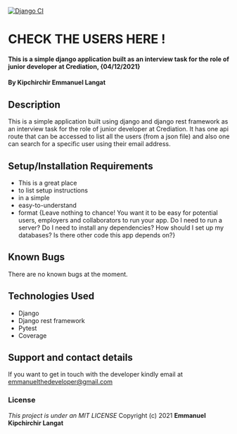 [![Django CI](https://github.com/manulangat1/crediation_interview_django/actions/workflows/django.yaml/badge.svg)](https://github.com/manulangat1/crediation_interview_django/actions/workflows/django.yaml)
# CHECK THE USERS HERE !
#### This is a simple django application built as an interview task for the role of junior developer at Crediation, {04/12/2021}
#### By **Kipchirchir Emmanuel Langat**
## Description
This is a simple application built using django and django rest framework as an interview task for the  role of junior developer at Crediation. It has one api route that can be accessed to list all the users (from a json file) and also one can search for a specific user using their email address.
## Setup/Installation Requirements
* This is a great place
* to list setup instructions
* in a simple
* easy-to-understand
* format
{Leave nothing to chance! You want it to be easy for potential users, employers and collaborators to run your app. Do I need to run a server? Do I need to install any dependencies? How should I set up my databases? Is there other code this app depends on?}
## Known Bugs
There are no known bugs at the moment. 
## Technologies Used
* Django 
* Django rest framework 
* Pytest 
* Coverage 


## Support and contact details
If you want to get in touch with the developer kindly email at emmanuelthedeveloper@gmail.com
### License
*This project is under an MIT LICENSE*
Copyright (c) 2021 **Emmanuel Kipchirchir Langat**